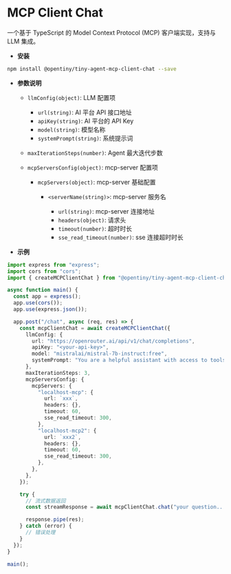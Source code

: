 # MCP Client Chat

一个基于 TypeScript 的 Model Context Protocol (MCP) 客户端实现，支持与 LLM 集成。

- **安装**

```bash
npm install @opentiny/tiny-agent-mcp-client-chat --save
```

- **参数说明**

  - `llmConfig(object)`: LLM 配置项

    - `url(string)`: AI 平台 API 接口地址
    - `apiKey(string)`: AI 平台的 API Key
    - `model(string)`: 模型名称
    - `systemPrompt(string)`: 系统提示词

  - `maxIterationSteps(number)`: Agent 最大迭代步数

  - `mcpServersConfig(object)`: mcp-server 配置项

    - `mcpServers(object)`: mcp-server 基础配置

      - `<serverName(string)>`: mcp-server 服务名

        - `url(string)`: mcp-server 连接地址
        - `headers(object)`: 请求头
        - `timeout(number)`: 超时时长
        - `sse_read_timeout(number)`: sse 连接超时时长

- **示例**

```typescript
import express from "express";
import cors from "cors";
import { createMCPClientChat } from "@opentiny/tiny-agent-mcp-client-chat";

async function main() {
  const app = express();
  app.use(cors());
  app.use(express.json());

  app.post("/chat", async (req, res) => {
    const mcpClientChat = await createMCPClientChat({
      llmConfig: {
        url: "https://openrouter.ai/api/v1/chat/completions",
        apiKey: "<your-api-key>",
        model: "mistralai/mistral-7b-instruct:free",
        systemPrompt: "You are a helpful assistant with access to tools.",
      },
      maxIterationSteps: 3,
      mcpServersConfig: {
        mcpServers: {
          "localhost-mcp": {
            url: `xxx`,
            headers: {},
            timeout: 60,
            sse_read_timeout: 300,
          },
          "localhost-mcp2": {
            url: `xxx2`,
            headers: {},
            timeout: 60,
            sse_read_timeout: 300,
          },
        },
      },
    });

    try {
      // 流式数据返回
      const streamResponse = await mcpClientChat.chat("your question...");

      response.pipe(res);
    } catch (error) {
      // 错误处理
    }
  });
}

main();
```
